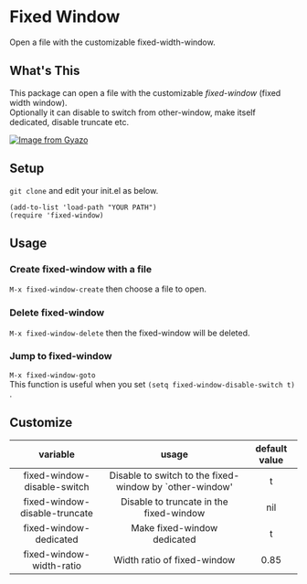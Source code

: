 # Fixed Window

Open a file with the customizable fixed-width-window.

## What's This

This package can open a file with the customizable _fixed-window_ (fixed width window).  
Optionally it can disable to switch from other-window, make itself dedicated, disable truncate etc.

[![Image from Gyazo](https://i.gyazo.com/9e379fc260fd4655d8bc27d2654f9eed.gif)](https://gyazo.com/9e379fc260fd4655d8bc27d2654f9eed)

## Setup

`git clone` and edit your init.el as below.

```elisp
(add-to-list 'load-path "YOUR PATH")
(require 'fixed-window)
```

## Usage

### Create fixed-window with a file

`M-x fixed-window-create` then choose a file to open.

### Delete fixed-window

`M-x fixed-window-delete` then the fixed-window will be deleted.

### Jump to fixed-window

`M-x fixed-window-goto`  
This function is useful when you set `(setq fixed-window-disable-switch t)` .

## Customize

|variable|usage|default value|
|:---:|:---:|:---:|
|fixed-window-disable-switch|Disable to switch to the fixed-window by `other-window'|t|
|fixed-window-disable-truncate|Disable to truncate in the fixed-window|nil|
|fixed-window-dedicated|Make fixed-window dedicated|t|
|fixed-window-width-ratio|Width ratio of fixed-window|0.85|
